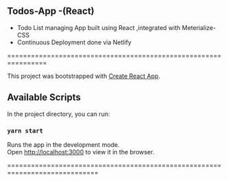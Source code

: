 ## Todos-App -(React)

- Todo List managing App built using React ,integrated with Meterialize- CSS
- Continuous Deployment done via Netlify

================================================================

This project was bootstrapped with [Create React App](https://github.com/facebook/create-react-app).

## Available Scripts

In the project directory, you can run:

### `yarn start`

Runs the app in the development mode.<br />
Open [http://localhost:3000](http://localhost:3000) to view it in the browser.


=============================================================================
